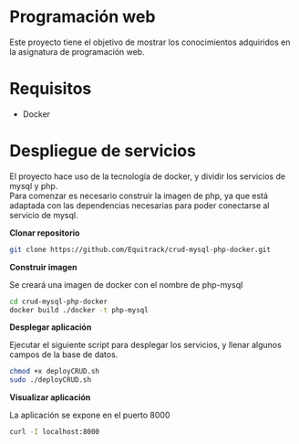 # Programación web

Este proyecto tiene el objetivo de mostrar los conocimientos adquiridos en la asignatura de programación web.

# Requisitos

- Docker

# Despliegue de servicios

El proyecto hace uso de la tecnología de docker, y dividir los servicios de mysql y php. <br>
Para comenzar es necesario construir la imagen de php, ya que está adaptada con las dependencias necesarias para poder conectarse al servicio de mysql.

**Clonar repositorio**
```bash
git clone https://github.com/Equitrack/crud-mysql-php-docker.git
```

**Construir imagen**

Se creará una imagen de docker con el nombre de php-mysql

```bash
cd crud-mysql-php-docker
docker build ./docker -t php-mysql
```

**Desplegar aplicación**

Ejecutar el siguiente script para desplegar los servicios, y llenar algunos campos de la base de datos.

```bash
chmod +x deployCRUD.sh
sudo ./deployCRUD.sh
```
**Visualizar aplicación**

La aplicación se expone en el puerto 8000
```bash
curl -I localhost:8000
```
